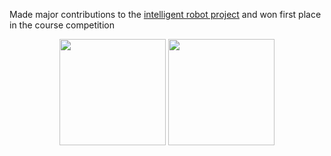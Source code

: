 Made major contributions to the [intelligent robot project](https://github.com/wihn2021/smart-robot) and won first place in the course competition
<div align="center">
<span>  </span>
<img height="170px" src="https://github-readme-stats.vercel.app/api?username=wihn2021" /><span>  </span><img height="170px" src="https://github-readme-stats.vercel.app/api/top-langs/?username=Achuan-2&layout=compact&langs_count=8" />
<span>  </span>
</div>
<!---
wihn2021/wihn2021 is a ✨ special ✨ repository because its `README.md` (this file) appears on your GitHub profile.
You can click the Preview link to take a look at your changes.
--->
